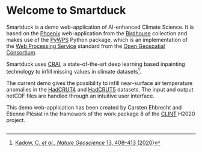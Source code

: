 # Welcome to Smartduck

Smartduck is a demo web-application of AI-enhanced Climate Science.
It is based on the [Phoenix](https://pyramid-phoenix.readthedocs.io/en/latest/) web-application from the [Birdhouse](http://bird-house.github.io/) collection and makes use of the [PyWPS](https://pywps.org/) Python package, which is an implementation of the [Web Processing Service](https://www.ogc.org/standards/wps) standard from the [Open Geospatial Consortium](https://www.ogc.org/).

Smartduck uses [CRAI](https://github.com/FREVA-CLINT/climatereconstructionAI/tree/clint), a state-of-the-art deep learning based inpainting technology to infill missing values in climate datasets[^1].


The current demo gives the possibility to infill near-surface air temperature anomalies in the [HadCRUT4](https://www.metoffice.gov.uk/hadobs/hadcrut4/) and [HadCRUT5](https://www.metoffice.gov.uk/hadobs/hadcrut5/) datasets. The input and output netCDF files are handled through an intuitive user interface.

This demo web-application has been created by Carsten Ehbrecht and Étienne Plésiat in the framework of the work package 8 of the [CLINT](https://climateintelligence.eu/) H2020 project.


[^1]: [Kadow, C. *et al.*, *Nature Geoscience* 13, 408–413 (2020)](http://dx.doi.org/10.1038/s41561-020-0582-5)

```{tableofcontents}
```
